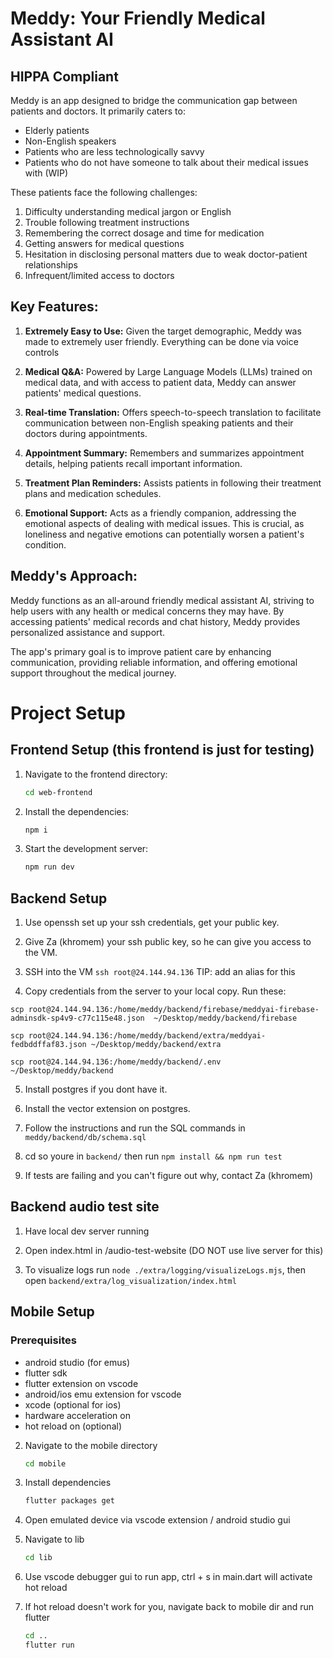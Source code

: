 # Meddy: Your Friendly Medical Assistant AI

## HIPPA Compliant

Meddy is an app designed to bridge the communication gap between patients and doctors. It primarily caters to:

- Elderly patients
- Non-English speakers
- Patients who are less technologically savvy
- Patients who do not have someone to talk about their medical issues with (WIP)

These patients face the following challenges:

1. Difficulty understanding medical jargon or English
2. Trouble following treatment instructions
3. Remembering the correct dosage and time for medication
4. Getting answers for medical questions
5. Hesitation in disclosing personal matters due to weak doctor-patient relationships
6. Infrequent/limited access to doctors

## Key Features:

1. **Extremely Easy to Use:** Given the target demographic, Meddy was made to extremely user friendly. Everything can be done via voice controls

2. **Medical Q&A:** Powered by Large Language Models (LLMs) trained on medical data, and with access to patient data, Meddy can answer patients' medical questions.

3. **Real-time Translation:** Offers speech-to-speech translation to facilitate communication between non-English speaking patients and their doctors during appointments.

4. **Appointment Summary:** Remembers and summarizes appointment details, helping patients recall important information.

5. **Treatment Plan Reminders:** Assists patients in following their treatment plans and medication schedules.

6. **Emotional Support:** Acts as a friendly companion, addressing the emotional aspects of dealing with medical issues. This is crucial, as loneliness and negative emotions can potentially worsen a patient's condition.

## Meddy's Approach:

Meddy functions as an all-around friendly medical assistant AI, striving to help users with any health or medical concerns they may have. By accessing patients' medical records and chat history, Meddy provides personalized assistance and support.

The app's primary goal is to improve patient care by enhancing communication, providing reliable information, and offering emotional support throughout the medical journey.

# Project Setup

## Frontend Setup (this frontend is just for testing)

1. Navigate to the frontend directory:
   ```sh
   cd web-frontend
   ```
2. Install the dependencies:
   ```sh
   npm i
   ```
3. Start the development server:
   ```sh
   npm run dev
   ```

## Backend Setup

1. Use openssh set up your ssh credentials, get your public key.

2. Give Za (khromem) your ssh public key, so he can give you access to the VM.

3. SSH into the VM `ssh root@24.144.94.136` TIP: add an alias for this

4. Copy credentials from the server to your local copy. Run these:

```
scp root@24.144.94.136:/home/meddy/backend/firebase/meddyai-firebase-adminsdk-sp4v9-c77c115e48.json  ~/Desktop/meddy/backend/firebase

scp root@24.144.94.136:/home/meddy/backend/extra/meddyai-fedbddffaf83.json ~/Desktop/meddy/backend/extra

scp root@24.144.94.136:/home/meddy/backend/.env ~/Desktop/meddy/backend
```

5. Install postgres if you dont have it.

6. Install the vector extension on postgres.

7. Follow the instructions and run the SQL commands in `meddy/backend/db/schema.sql`

8. cd so youre in `backend/` then run `npm install && npm run test`

9. If tests are failing and you can't figure out why, contact Za (khromem)

## Backend audio test site

1. Have local dev server running

2. Open index.html in /audio-test-website (DO NOT use live server for this)

3. To visualize logs run `node ./extra/logging/visualizeLogs.mjs`, then open `backend/extra/log_visualization/index.html`

## Mobile Setup

### Prerequisites

- android studio (for emus)
- flutter sdk
- flutter extension on vscode
- android/ios emu extension for vscode
- xcode (optional for ios)
- hardware acceleration on
- hot reload on (optional)

2. Navigate to the mobile directory

   ```sh
   cd mobile
   ```

3. Install dependencies

   ```sh
   flutter packages get
   ```

4. Open emulated device via vscode extension / android studio gui

5. Navigate to lib

   ```sh
   cd lib
   ```

6. Use vscode debugger gui to run app, ctrl + s in main.dart will activate hot reload

7. If hot reload doesn't work for you, navigate back to mobile dir and run flutter

   ```sh
   cd ..
   flutter run
   ```
